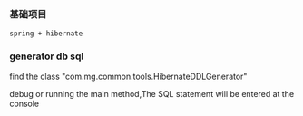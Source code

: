    ### 基础项目
    spring + hibernate


  ### generator db sql
  
  find the class "com.mg.common.tools.HibernateDDLGenerator"

  debug or running the main method,The SQL statement will be entered at the console

